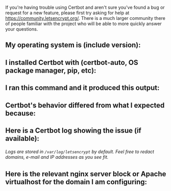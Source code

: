 If you're having trouble using Certbot and aren't sure you've found a bug or
request for a new feature, please first try asking for help at
https://community.letsencrypt.org/. There is a much larger community there of
people familiar with the project who will be able to more quickly answer your
questions.

## My operating system is (include version):


## I installed Certbot with (certbot-auto, OS package manager, pip, etc):


## I ran this command and it produced this output:


## Certbot's behavior differed from what I expected because:


## Here is a Certbot log showing the issue (if available):
###### Logs are stored in `/var/log/letsencrypt` by default. Feel free to redact domains, e-mail and IP addresses as you see fit.

## Here is the relevant nginx server block or Apache virtualhost for the domain I am configuring:
